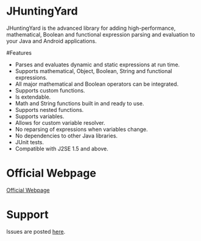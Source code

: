 # JHuntingYard
JHuntingYard is the advanced library for adding high-performance, mathematical, Boolean and functional expression parsing and evaluation to your Java and Android applications. 

#Features
   * Parses and evaluates dynamic and static expressions at run time.
   * Supports mathematical, Object, Boolean, String and functional expressions.
   * All major mathematical and Boolean operators can be integrated.
   * Supports custom functions.
   * Is extendable.
   * Math and String functions built in and ready to use.
   * Supports nested functions.
   * Supports variables.
   * Allows for custom variable resolver.
   * No reparsing of expressions when variables change.
   * No dependencies to other Java libraries.
   * JUnit tests.
   * Compatible with J2SE 1.5 and above.

# Official Webpage
[Official Webpage](https://www.open-software-solutions.ch)

# Support
Issues are posted [here](https://github.com/OpenSoftwareSolutions/jhuntingyard/issue).
